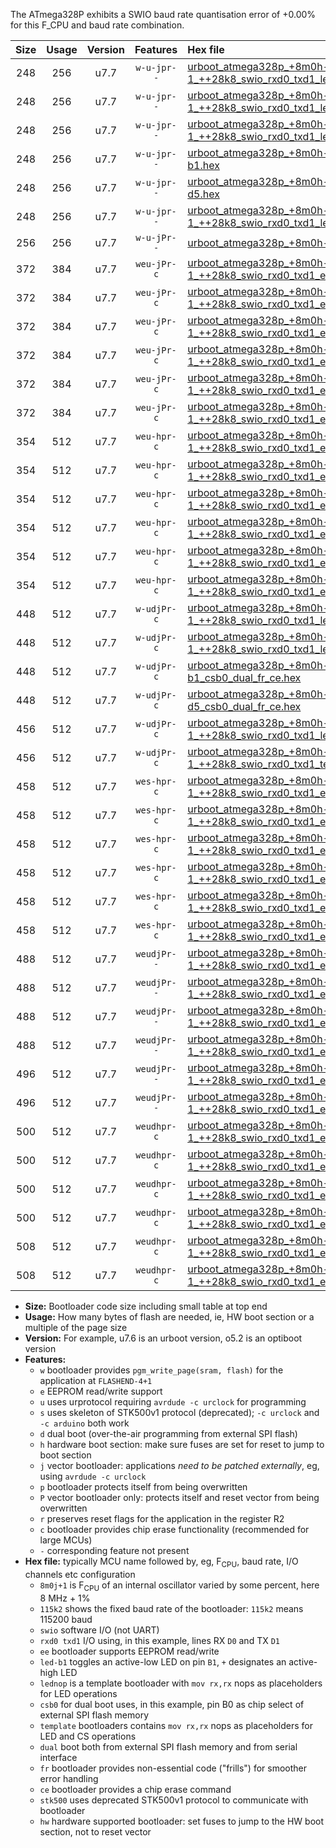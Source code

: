 The ATmega328P exhibits a SWIO baud rate quantisation error of +0.00% for this F_CPU and baud rate combination.

|Size|Usage|Version|Features|Hex file|
|:-:|:-:|:-:|:-:|:--|
|248|256|u7.7|`w-u-jpr--`|[urboot_atmega328p_+8m0h-1_++28k8_swio_rxd0_txd1_led+b1.hex](https://raw.githubusercontent.com/stefanrueger/urboot.hex/main/mcus/atmega328p/internal_oscillator/fcpu_+8m0h-1/br_++28k8/urboot_atmega328p_+8m0h-1_++28k8_swio_rxd0_txd1_led+b1.hex)|
|248|256|u7.7|`w-u-jpr--`|[urboot_atmega328p_+8m0h-1_++28k8_swio_rxd0_txd1_led+b5.hex](https://raw.githubusercontent.com/stefanrueger/urboot.hex/main/mcus/atmega328p/internal_oscillator/fcpu_+8m0h-1/br_++28k8/urboot_atmega328p_+8m0h-1_++28k8_swio_rxd0_txd1_led+b5.hex)|
|248|256|u7.7|`w-u-jpr--`|[urboot_atmega328p_+8m0h-1_++28k8_swio_rxd0_txd1_led+d5.hex](https://raw.githubusercontent.com/stefanrueger/urboot.hex/main/mcus/atmega328p/internal_oscillator/fcpu_+8m0h-1/br_++28k8/urboot_atmega328p_+8m0h-1_++28k8_swio_rxd0_txd1_led+d5.hex)|
|248|256|u7.7|`w-u-jpr--`|[urboot_atmega328p_+8m0h-1_++28k8_swio_rxd0_txd1_led-b1.hex](https://raw.githubusercontent.com/stefanrueger/urboot.hex/main/mcus/atmega328p/internal_oscillator/fcpu_+8m0h-1/br_++28k8/urboot_atmega328p_+8m0h-1_++28k8_swio_rxd0_txd1_led-b1.hex)|
|248|256|u7.7|`w-u-jpr--`|[urboot_atmega328p_+8m0h-1_++28k8_swio_rxd0_txd1_led-d5.hex](https://raw.githubusercontent.com/stefanrueger/urboot.hex/main/mcus/atmega328p/internal_oscillator/fcpu_+8m0h-1/br_++28k8/urboot_atmega328p_+8m0h-1_++28k8_swio_rxd0_txd1_led-d5.hex)|
|248|256|u7.7|`w-u-jpr--`|[urboot_atmega328p_+8m0h-1_++28k8_swio_rxd0_txd1_lednop.hex](https://raw.githubusercontent.com/stefanrueger/urboot.hex/main/mcus/atmega328p/internal_oscillator/fcpu_+8m0h-1/br_++28k8/urboot_atmega328p_+8m0h-1_++28k8_swio_rxd0_txd1_lednop.hex)|
|256|256|u7.7|`w-u-jPr--`|[urboot_atmega328p_+8m0h-1_++28k8_swio_rxd0_txd1.hex](https://raw.githubusercontent.com/stefanrueger/urboot.hex/main/mcus/atmega328p/internal_oscillator/fcpu_+8m0h-1/br_++28k8/urboot_atmega328p_+8m0h-1_++28k8_swio_rxd0_txd1.hex)|
|372|384|u7.7|`weu-jPr-c`|[urboot_atmega328p_+8m0h-1_++28k8_swio_rxd0_txd1_ee_led+b1_fr_ce.hex](https://raw.githubusercontent.com/stefanrueger/urboot.hex/main/mcus/atmega328p/internal_oscillator/fcpu_+8m0h-1/br_++28k8/urboot_atmega328p_+8m0h-1_++28k8_swio_rxd0_txd1_ee_led+b1_fr_ce.hex)|
|372|384|u7.7|`weu-jPr-c`|[urboot_atmega328p_+8m0h-1_++28k8_swio_rxd0_txd1_ee_led+b5_fr_ce.hex](https://raw.githubusercontent.com/stefanrueger/urboot.hex/main/mcus/atmega328p/internal_oscillator/fcpu_+8m0h-1/br_++28k8/urboot_atmega328p_+8m0h-1_++28k8_swio_rxd0_txd1_ee_led+b5_fr_ce.hex)|
|372|384|u7.7|`weu-jPr-c`|[urboot_atmega328p_+8m0h-1_++28k8_swio_rxd0_txd1_ee_led+d5_fr_ce.hex](https://raw.githubusercontent.com/stefanrueger/urboot.hex/main/mcus/atmega328p/internal_oscillator/fcpu_+8m0h-1/br_++28k8/urboot_atmega328p_+8m0h-1_++28k8_swio_rxd0_txd1_ee_led+d5_fr_ce.hex)|
|372|384|u7.7|`weu-jPr-c`|[urboot_atmega328p_+8m0h-1_++28k8_swio_rxd0_txd1_ee_led-b1_fr_ce.hex](https://raw.githubusercontent.com/stefanrueger/urboot.hex/main/mcus/atmega328p/internal_oscillator/fcpu_+8m0h-1/br_++28k8/urboot_atmega328p_+8m0h-1_++28k8_swio_rxd0_txd1_ee_led-b1_fr_ce.hex)|
|372|384|u7.7|`weu-jPr-c`|[urboot_atmega328p_+8m0h-1_++28k8_swio_rxd0_txd1_ee_led-d5_fr_ce.hex](https://raw.githubusercontent.com/stefanrueger/urboot.hex/main/mcus/atmega328p/internal_oscillator/fcpu_+8m0h-1/br_++28k8/urboot_atmega328p_+8m0h-1_++28k8_swio_rxd0_txd1_ee_led-d5_fr_ce.hex)|
|372|384|u7.7|`weu-jPr-c`|[urboot_atmega328p_+8m0h-1_++28k8_swio_rxd0_txd1_ee_lednop_fr_ce.hex](https://raw.githubusercontent.com/stefanrueger/urboot.hex/main/mcus/atmega328p/internal_oscillator/fcpu_+8m0h-1/br_++28k8/urboot_atmega328p_+8m0h-1_++28k8_swio_rxd0_txd1_ee_lednop_fr_ce.hex)|
|354|512|u7.7|`weu-hpr-c`|[urboot_atmega328p_+8m0h-1_++28k8_swio_rxd0_txd1_ee_led+b1_fr_ce_hw.hex](https://raw.githubusercontent.com/stefanrueger/urboot.hex/main/mcus/atmega328p/internal_oscillator/fcpu_+8m0h-1/br_++28k8/urboot_atmega328p_+8m0h-1_++28k8_swio_rxd0_txd1_ee_led+b1_fr_ce_hw.hex)|
|354|512|u7.7|`weu-hpr-c`|[urboot_atmega328p_+8m0h-1_++28k8_swio_rxd0_txd1_ee_led+b5_fr_ce_hw.hex](https://raw.githubusercontent.com/stefanrueger/urboot.hex/main/mcus/atmega328p/internal_oscillator/fcpu_+8m0h-1/br_++28k8/urboot_atmega328p_+8m0h-1_++28k8_swio_rxd0_txd1_ee_led+b5_fr_ce_hw.hex)|
|354|512|u7.7|`weu-hpr-c`|[urboot_atmega328p_+8m0h-1_++28k8_swio_rxd0_txd1_ee_led+d5_fr_ce_hw.hex](https://raw.githubusercontent.com/stefanrueger/urboot.hex/main/mcus/atmega328p/internal_oscillator/fcpu_+8m0h-1/br_++28k8/urboot_atmega328p_+8m0h-1_++28k8_swio_rxd0_txd1_ee_led+d5_fr_ce_hw.hex)|
|354|512|u7.7|`weu-hpr-c`|[urboot_atmega328p_+8m0h-1_++28k8_swio_rxd0_txd1_ee_led-b1_fr_ce_hw.hex](https://raw.githubusercontent.com/stefanrueger/urboot.hex/main/mcus/atmega328p/internal_oscillator/fcpu_+8m0h-1/br_++28k8/urboot_atmega328p_+8m0h-1_++28k8_swio_rxd0_txd1_ee_led-b1_fr_ce_hw.hex)|
|354|512|u7.7|`weu-hpr-c`|[urboot_atmega328p_+8m0h-1_++28k8_swio_rxd0_txd1_ee_led-d5_fr_ce_hw.hex](https://raw.githubusercontent.com/stefanrueger/urboot.hex/main/mcus/atmega328p/internal_oscillator/fcpu_+8m0h-1/br_++28k8/urboot_atmega328p_+8m0h-1_++28k8_swio_rxd0_txd1_ee_led-d5_fr_ce_hw.hex)|
|354|512|u7.7|`weu-hpr-c`|[urboot_atmega328p_+8m0h-1_++28k8_swio_rxd0_txd1_ee_lednop_fr_ce_hw.hex](https://raw.githubusercontent.com/stefanrueger/urboot.hex/main/mcus/atmega328p/internal_oscillator/fcpu_+8m0h-1/br_++28k8/urboot_atmega328p_+8m0h-1_++28k8_swio_rxd0_txd1_ee_lednop_fr_ce_hw.hex)|
|448|512|u7.7|`w-udjPr-c`|[urboot_atmega328p_+8m0h-1_++28k8_swio_rxd0_txd1_led+b1_csb0_dual_fr_ce.hex](https://raw.githubusercontent.com/stefanrueger/urboot.hex/main/mcus/atmega328p/internal_oscillator/fcpu_+8m0h-1/br_++28k8/urboot_atmega328p_+8m0h-1_++28k8_swio_rxd0_txd1_led+b1_csb0_dual_fr_ce.hex)|
|448|512|u7.7|`w-udjPr-c`|[urboot_atmega328p_+8m0h-1_++28k8_swio_rxd0_txd1_led+d5_csb0_dual_fr_ce.hex](https://raw.githubusercontent.com/stefanrueger/urboot.hex/main/mcus/atmega328p/internal_oscillator/fcpu_+8m0h-1/br_++28k8/urboot_atmega328p_+8m0h-1_++28k8_swio_rxd0_txd1_led+d5_csb0_dual_fr_ce.hex)|
|448|512|u7.7|`w-udjPr-c`|[urboot_atmega328p_+8m0h-1_++28k8_swio_rxd0_txd1_led-b1_csb0_dual_fr_ce.hex](https://raw.githubusercontent.com/stefanrueger/urboot.hex/main/mcus/atmega328p/internal_oscillator/fcpu_+8m0h-1/br_++28k8/urboot_atmega328p_+8m0h-1_++28k8_swio_rxd0_txd1_led-b1_csb0_dual_fr_ce.hex)|
|448|512|u7.7|`w-udjPr-c`|[urboot_atmega328p_+8m0h-1_++28k8_swio_rxd0_txd1_led-d5_csb0_dual_fr_ce.hex](https://raw.githubusercontent.com/stefanrueger/urboot.hex/main/mcus/atmega328p/internal_oscillator/fcpu_+8m0h-1/br_++28k8/urboot_atmega328p_+8m0h-1_++28k8_swio_rxd0_txd1_led-d5_csb0_dual_fr_ce.hex)|
|456|512|u7.7|`w-udjPr-c`|[urboot_atmega328p_+8m0h-1_++28k8_swio_rxd0_txd1_led+b1_csd5_dual_fr_ce.hex](https://raw.githubusercontent.com/stefanrueger/urboot.hex/main/mcus/atmega328p/internal_oscillator/fcpu_+8m0h-1/br_++28k8/urboot_atmega328p_+8m0h-1_++28k8_swio_rxd0_txd1_led+b1_csd5_dual_fr_ce.hex)|
|456|512|u7.7|`w-udjPr-c`|[urboot_atmega328p_+8m0h-1_++28k8_swio_rxd0_txd1_template_dual_fr_ce.hex](https://raw.githubusercontent.com/stefanrueger/urboot.hex/main/mcus/atmega328p/internal_oscillator/fcpu_+8m0h-1/br_++28k8/urboot_atmega328p_+8m0h-1_++28k8_swio_rxd0_txd1_template_dual_fr_ce.hex)|
|458|512|u7.7|`wes-hpr-c`|[urboot_atmega328p_+8m0h-1_++28k8_swio_rxd0_txd1_ee_led+b1_fr_ce_stk500_hw.hex](https://raw.githubusercontent.com/stefanrueger/urboot.hex/main/mcus/atmega328p/internal_oscillator/fcpu_+8m0h-1/br_++28k8/urboot_atmega328p_+8m0h-1_++28k8_swio_rxd0_txd1_ee_led+b1_fr_ce_stk500_hw.hex)|
|458|512|u7.7|`wes-hpr-c`|[urboot_atmega328p_+8m0h-1_++28k8_swio_rxd0_txd1_ee_led+b5_fr_ce_stk500_hw.hex](https://raw.githubusercontent.com/stefanrueger/urboot.hex/main/mcus/atmega328p/internal_oscillator/fcpu_+8m0h-1/br_++28k8/urboot_atmega328p_+8m0h-1_++28k8_swio_rxd0_txd1_ee_led+b5_fr_ce_stk500_hw.hex)|
|458|512|u7.7|`wes-hpr-c`|[urboot_atmega328p_+8m0h-1_++28k8_swio_rxd0_txd1_ee_led+d5_fr_ce_stk500_hw.hex](https://raw.githubusercontent.com/stefanrueger/urboot.hex/main/mcus/atmega328p/internal_oscillator/fcpu_+8m0h-1/br_++28k8/urboot_atmega328p_+8m0h-1_++28k8_swio_rxd0_txd1_ee_led+d5_fr_ce_stk500_hw.hex)|
|458|512|u7.7|`wes-hpr-c`|[urboot_atmega328p_+8m0h-1_++28k8_swio_rxd0_txd1_ee_led-b1_fr_ce_stk500_hw.hex](https://raw.githubusercontent.com/stefanrueger/urboot.hex/main/mcus/atmega328p/internal_oscillator/fcpu_+8m0h-1/br_++28k8/urboot_atmega328p_+8m0h-1_++28k8_swio_rxd0_txd1_ee_led-b1_fr_ce_stk500_hw.hex)|
|458|512|u7.7|`wes-hpr-c`|[urboot_atmega328p_+8m0h-1_++28k8_swio_rxd0_txd1_ee_led-d5_fr_ce_stk500_hw.hex](https://raw.githubusercontent.com/stefanrueger/urboot.hex/main/mcus/atmega328p/internal_oscillator/fcpu_+8m0h-1/br_++28k8/urboot_atmega328p_+8m0h-1_++28k8_swio_rxd0_txd1_ee_led-d5_fr_ce_stk500_hw.hex)|
|458|512|u7.7|`wes-hpr-c`|[urboot_atmega328p_+8m0h-1_++28k8_swio_rxd0_txd1_ee_lednop_fr_ce_stk500_hw.hex](https://raw.githubusercontent.com/stefanrueger/urboot.hex/main/mcus/atmega328p/internal_oscillator/fcpu_+8m0h-1/br_++28k8/urboot_atmega328p_+8m0h-1_++28k8_swio_rxd0_txd1_ee_lednop_fr_ce_stk500_hw.hex)|
|488|512|u7.7|`weudjPr--`|[urboot_atmega328p_+8m0h-1_++28k8_swio_rxd0_txd1_ee_led+b1_csb0_dual_fr.hex](https://raw.githubusercontent.com/stefanrueger/urboot.hex/main/mcus/atmega328p/internal_oscillator/fcpu_+8m0h-1/br_++28k8/urboot_atmega328p_+8m0h-1_++28k8_swio_rxd0_txd1_ee_led+b1_csb0_dual_fr.hex)|
|488|512|u7.7|`weudjPr--`|[urboot_atmega328p_+8m0h-1_++28k8_swio_rxd0_txd1_ee_led+d5_csb0_dual_fr.hex](https://raw.githubusercontent.com/stefanrueger/urboot.hex/main/mcus/atmega328p/internal_oscillator/fcpu_+8m0h-1/br_++28k8/urboot_atmega328p_+8m0h-1_++28k8_swio_rxd0_txd1_ee_led+d5_csb0_dual_fr.hex)|
|488|512|u7.7|`weudjPr--`|[urboot_atmega328p_+8m0h-1_++28k8_swio_rxd0_txd1_ee_led-b1_csb0_dual_fr.hex](https://raw.githubusercontent.com/stefanrueger/urboot.hex/main/mcus/atmega328p/internal_oscillator/fcpu_+8m0h-1/br_++28k8/urboot_atmega328p_+8m0h-1_++28k8_swio_rxd0_txd1_ee_led-b1_csb0_dual_fr.hex)|
|488|512|u7.7|`weudjPr--`|[urboot_atmega328p_+8m0h-1_++28k8_swio_rxd0_txd1_ee_led-d5_csb0_dual_fr.hex](https://raw.githubusercontent.com/stefanrueger/urboot.hex/main/mcus/atmega328p/internal_oscillator/fcpu_+8m0h-1/br_++28k8/urboot_atmega328p_+8m0h-1_++28k8_swio_rxd0_txd1_ee_led-d5_csb0_dual_fr.hex)|
|496|512|u7.7|`weudjPr--`|[urboot_atmega328p_+8m0h-1_++28k8_swio_rxd0_txd1_ee_led+b1_csd5_dual_fr.hex](https://raw.githubusercontent.com/stefanrueger/urboot.hex/main/mcus/atmega328p/internal_oscillator/fcpu_+8m0h-1/br_++28k8/urboot_atmega328p_+8m0h-1_++28k8_swio_rxd0_txd1_ee_led+b1_csd5_dual_fr.hex)|
|496|512|u7.7|`weudjPr--`|[urboot_atmega328p_+8m0h-1_++28k8_swio_rxd0_txd1_ee_template_dual_fr.hex](https://raw.githubusercontent.com/stefanrueger/urboot.hex/main/mcus/atmega328p/internal_oscillator/fcpu_+8m0h-1/br_++28k8/urboot_atmega328p_+8m0h-1_++28k8_swio_rxd0_txd1_ee_template_dual_fr.hex)|
|500|512|u7.7|`weudhpr-c`|[urboot_atmega328p_+8m0h-1_++28k8_swio_rxd0_txd1_ee_led+b1_csb0_dual_fr_ce_hw.hex](https://raw.githubusercontent.com/stefanrueger/urboot.hex/main/mcus/atmega328p/internal_oscillator/fcpu_+8m0h-1/br_++28k8/urboot_atmega328p_+8m0h-1_++28k8_swio_rxd0_txd1_ee_led+b1_csb0_dual_fr_ce_hw.hex)|
|500|512|u7.7|`weudhpr-c`|[urboot_atmega328p_+8m0h-1_++28k8_swio_rxd0_txd1_ee_led+d5_csb0_dual_fr_ce_hw.hex](https://raw.githubusercontent.com/stefanrueger/urboot.hex/main/mcus/atmega328p/internal_oscillator/fcpu_+8m0h-1/br_++28k8/urboot_atmega328p_+8m0h-1_++28k8_swio_rxd0_txd1_ee_led+d5_csb0_dual_fr_ce_hw.hex)|
|500|512|u7.7|`weudhpr-c`|[urboot_atmega328p_+8m0h-1_++28k8_swio_rxd0_txd1_ee_led-b1_csb0_dual_fr_ce_hw.hex](https://raw.githubusercontent.com/stefanrueger/urboot.hex/main/mcus/atmega328p/internal_oscillator/fcpu_+8m0h-1/br_++28k8/urboot_atmega328p_+8m0h-1_++28k8_swio_rxd0_txd1_ee_led-b1_csb0_dual_fr_ce_hw.hex)|
|500|512|u7.7|`weudhpr-c`|[urboot_atmega328p_+8m0h-1_++28k8_swio_rxd0_txd1_ee_led-d5_csb0_dual_fr_ce_hw.hex](https://raw.githubusercontent.com/stefanrueger/urboot.hex/main/mcus/atmega328p/internal_oscillator/fcpu_+8m0h-1/br_++28k8/urboot_atmega328p_+8m0h-1_++28k8_swio_rxd0_txd1_ee_led-d5_csb0_dual_fr_ce_hw.hex)|
|508|512|u7.7|`weudhpr-c`|[urboot_atmega328p_+8m0h-1_++28k8_swio_rxd0_txd1_ee_led+b1_csd5_dual_fr_ce_hw.hex](https://raw.githubusercontent.com/stefanrueger/urboot.hex/main/mcus/atmega328p/internal_oscillator/fcpu_+8m0h-1/br_++28k8/urboot_atmega328p_+8m0h-1_++28k8_swio_rxd0_txd1_ee_led+b1_csd5_dual_fr_ce_hw.hex)|
|508|512|u7.7|`weudhpr-c`|[urboot_atmega328p_+8m0h-1_++28k8_swio_rxd0_txd1_ee_template_dual_fr_ce_hw.hex](https://raw.githubusercontent.com/stefanrueger/urboot.hex/main/mcus/atmega328p/internal_oscillator/fcpu_+8m0h-1/br_++28k8/urboot_atmega328p_+8m0h-1_++28k8_swio_rxd0_txd1_ee_template_dual_fr_ce_hw.hex)|

- **Size:** Bootloader code size including small table at top end
- **Usage:** How many bytes of flash are needed, ie, HW boot section or a multiple of the page size
- **Version:** For example, u7.6 is an urboot version, o5.2 is an optiboot version
- **Features:**
  + `w` bootloader provides `pgm_write_page(sram, flash)` for the application at `FLASHEND-4+1`
  + `e` EEPROM read/write support
  + `u` uses urprotocol requiring `avrdude -c urclock` for programming
  + `s` uses skeleton of STK500v1 protocol (deprecated); `-c urclock` and `-c arduino` both work
  + `d` dual boot (over-the-air programming from external SPI flash)
  + `h` hardware boot section: make sure fuses are set for reset to jump to boot section
  + `j` vector bootloader: applications *need to be patched externally*, eg, using `avrdude -c urclock`
  + `p` bootloader protects itself from being overwritten
  + `P` vector bootloader only: protects itself and reset vector from being overwritten
  + `r` preserves reset flags for the application in the register R2
  + `c` bootloader provides chip erase functionality (recommended for large MCUs)
  + `-` corresponding feature not present
- **Hex file:** typically MCU name followed by, eg, F<sub>CPU</sub>, baud rate, I/O channels etc configuration
  + `8m0j+1` is F<sub>CPU</sub> of an internal oscillator varied by some percent, here 8 MHz + 1%
  + `115k2` shows the fixed baud rate of the bootloader: `115k2` means 115200 baud
  + `swio` software I/O (not UART)
  + `rxd0 txd1` I/O using, in this example, lines RX `D0` and TX `D1`
  + `ee` bootloader supports EEPROM read/write
  + `led-b1` toggles an active-low LED on pin `B1`, `+` designates an active-high LED
  + `lednop` is a template bootloader with `mov rx,rx` nops as placeholders for LED operations
  + `csb0` for dual boot uses, in this example, pin B0 as chip select of external SPI flash memory
  + `template` bootloaders contains `mov rx,rx` nops as placeholders for LED and CS operations
  + `dual` boot both from external SPI flash memory and from serial interface
  + `fr` bootloader provides non-essential code ("frills") for smoother error handling
  + `ce` bootloader provides a chip erase command
  + `stk500` uses deprecated STK500v1 protocol to communicate with bootloader
  + `hw` hardware supported bootloader: set fuses to jump to the HW boot section, not to reset vector
